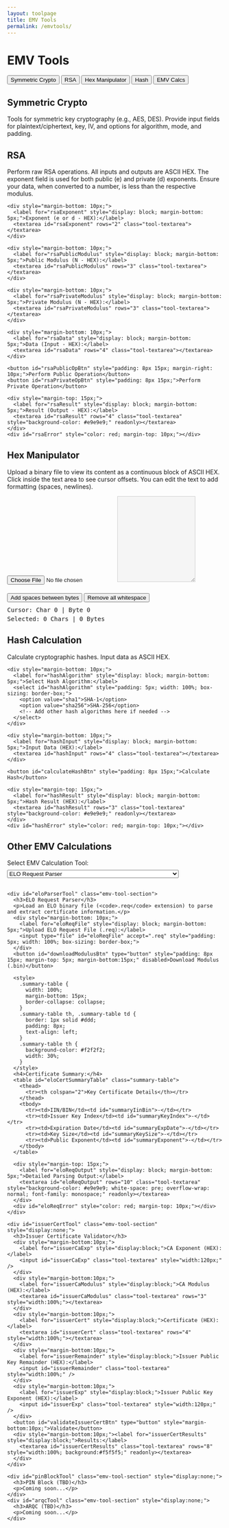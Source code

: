 ```yaml
---
layout: toolpage
title: EMV Tools
permalink: /emvtools/
---
```


# EMV Tools

<div class="tab-container">
  <div class="tab-nav">
    <button class="tab-button active" onclick="openTool(event, 'symmetric')">Symmetric Crypto</button>
    <button class="tab-button" onclick="openTool(event, 'rsa')">RSA</button>
    <button class="tab-button" onclick="openTool(event, 'hex')">Hex Manipulator</button>
    <button class="tab-button" onclick="openTool(event, 'hash')">Hash</button>
    <button class="tab-button" onclick="openTool(event, 'emvcalcs')">EMV Calcs</button>
  </div>

  <div id="symmetric" class="tab-content" style="display:block;">
    <h2>Symmetric Crypto</h2>
    <p>Tools for symmetric key cryptography (e.g., AES, DES). Provide input fields for plaintext/ciphertext, key, IV, and options for algorithm, mode, and padding.</p>
    <!-- UI for Symmetric Crypto will go here -->
  </div>

  <div id="rsa" class="tab-content">
    <h2>RSA</h2>
    <p>Perform raw RSA operations. All inputs and outputs are ASCII HEX. The exponent field is used for both public (e) and private (d) exponents. Ensure your data, when converted to a number, is less than the respective modulus.</p>
    
    <div style="margin-bottom: 10px;">
      <label for="rsaExponent" style="display: block; margin-bottom: 5px;">Exponent (e or d - HEX):</label>
      <textarea id="rsaExponent" rows="2" class="tool-textarea"></textarea>
    </div>

    <div style="margin-bottom: 10px;">
      <label for="rsaPublicModulus" style="display: block; margin-bottom: 5px;">Public Modulus (N - HEX):</label>
      <textarea id="rsaPublicModulus" rows="3" class="tool-textarea"></textarea>
    </div>

    <div style="margin-bottom: 10px;">
      <label for="rsaPrivateModulus" style="display: block; margin-bottom: 5px;">Private Modulus (N - HEX):</label>
      <textarea id="rsaPrivateModulus" rows="3" class="tool-textarea"></textarea>
    </div>

    <div style="margin-bottom: 10px;">
      <label for="rsaData" style="display: block; margin-bottom: 5px;">Data (Input - HEX):</label>
      <textarea id="rsaData" rows="4" class="tool-textarea"></textarea>
    </div>

    <button id="rsaPublicOpBtn" style="padding: 8px 15px; margin-right: 10px;">Perform Public Operation</button>
    <button id="rsaPrivateOpBtn" style="padding: 8px 15px;">Perform Private Operation</button>

    <div style="margin-top: 15px;">
      <label for="rsaResult" style="display: block; margin-bottom: 5px;">Result (Output - HEX):</label>
      <textarea id="rsaResult" rows="4" class="tool-textarea" style="background-color: #e9e9e9;" readonly></textarea>
    </div>
    <div id="rsaError" style="color: red; margin-top: 10px;"></div>

  </div>

  <div id="hex" class="tab-content">
    <h2>Hex Manipulator</h2>
    <p>Upload a binary file to view its content as a continuous block of ASCII HEX. Click inside the text area to see cursor offsets. You can edit the text to add formatting (spaces, newlines).</p>
    <input type="file" id="hexFile" style="margin-bottom: 10px;">
    <textarea id="hexOutput" class="tool-textarea" style="min-height: 200px; white-space: pre; overflow-wrap: break-word; background-color: #f5f5f5; border: 1px solid #ccc;"></textarea>
    <div style="margin-top: 10px;">
      <button id="addSpacesBtn" type="button">Add spaces between bytes</button>
      <button id="removeWhitespaceBtn" type="button">Remove all whitespace</button>
    </div>
    <div id="hexOffsetInfo" style="margin-top: 10px; font-family: monospace;">
      Cursor: Char 0 | Byte 0
    </div>
    <div id="hexSelectionInfo" style="margin-top: 5px; font-family: monospace;">
      Selected: 0 Chars | 0 Bytes
    </div>
  </div>

  <div id="hash" class="tab-content">
    <h2>Hash Calculation</h2>
    <p>Calculate cryptographic hashes. Input data as ASCII HEX.</p>

    <div style="margin-bottom: 10px;">
      <label for="hashAlgorithm" style="display: block; margin-bottom: 5px;">Select Hash Algorithm:</label>
      <select id="hashAlgorithm" style="padding: 5px; width: 100%; box-sizing: border-box;">
        <option value="sha1">SHA-1</option>
        <option value="sha256">SHA-256</option>
        <!-- Add other hash algorithms here if needed -->
      </select>
    </div>

    <div style="margin-bottom: 10px;">
      <label for="hashInput" style="display: block; margin-bottom: 5px;">Input Data (HEX):</label>
      <textarea id="hashInput" rows="4" class="tool-textarea"></textarea>
    </div>

    <button id="calculateHashBtn" style="padding: 8px 15px;">Calculate Hash</button>

    <div style="margin-top: 15px;">
      <label for="hashResult" style="display: block; margin-bottom: 5px;">Hash Result (HEX):</label>
      <textarea id="hashResult" rows="3" class="tool-textarea" style="background-color: #e9e9e9;" readonly></textarea>
    </div>
    <div id="hashError" style="color: red; margin-top: 10px;"></div>

  </div>

  <div id="emvcalcs" class="tab-content">
    <h2>Other EMV Calculations</h2>
    <label for="emvCalcSelect" style="display:block; margin-bottom:8px;">Select EMV Calculation Tool:</label>
    <select id="emvCalcSelect" style="margin-bottom: 16px; width: 100%; max-width: 400px;">
      <option value="eloParser" selected>ELO Request Parser</option>
      <option value="issuerCert">Issuer Certificate</option>
      <option value="pinBlock">PIN Block (TBD)</option>
      <option value="arqc">ARQC (TBD)</option>
    </select>

    <div id="eloParserTool" class="emv-tool-section">
      <h3>ELO Request Parser</h3>
      <p>Load an ELO binary file (<code>.req</code> extension) to parse and extract certificate information.</p>
      <div style="margin-bottom: 10px;">
        <label for="eloReqFile" style="display: block; margin-bottom: 5px;">Upload ELO Request File (.req):</label>
        <input type="file" id="eloReqFile" accept=".req" style="padding: 5px; width: 100%; box-sizing: border-box;">
      </div>
      <button id="downloadModulusBtn" type="button" style="padding: 8px 15px; margin-top: 5px; margin-bottom:15px;" disabled>Download Modulus (.bin)</button>

      <style>
        .summary-table {
          width: 100%;
          margin-bottom: 15px;
          border-collapse: collapse;
        }
        .summary-table th, .summary-table td {
          border: 1px solid #ddd;
          padding: 8px;
          text-align: left;
        }
        .summary-table th {
          background-color: #f2f2f2;
          width: 30%;
        }
      </style>
      <h4>Certificate Summary:</h4>
      <table id="eloCertSummaryTable" class="summary-table">
        <thead>
          <tr><th colspan="2">Key Certificate Details</th></tr>
        </thead>
        <tbody>
          <tr><td>IIN/BIN</td><td id="summaryIinBin">-</td></tr>
          <tr><td>Issuer Key Index</td><td id="summaryKeyIndex">-</td></tr>
          <tr><td>Expiration Date</td><td id="summaryExpDate">-</td></tr>
          <tr><td>Key Size</td><td id="summaryKeySize">-</td></tr>
          <tr><td>Public Exponent</td><td id="summaryExponent">-</td></tr>
        </tbody>
      </table>

      <div style="margin-top: 15px;">
        <label for="eloReqOutput" style="display: block; margin-bottom: 5px;">Detailed Parsing Output:</label>
        <textarea id="eloReqOutput" rows="10" class="tool-textarea" style="background-color: #e9e9e9; white-space: pre; overflow-wrap: normal; font-family: monospace;" readonly></textarea>
      </div>
      <div id="eloReqError" style="color: red; margin-top: 10px;"></div>
    </div>

    <div id="issuerCertTool" class="emv-tool-section" style="display:none;">
      <h3>Issuer Certificate Validator</h3>
      <div style="margin-bottom:10px;">
        <label for="issuerCaExp" style="display:block;">CA Exponent (HEX):</label>
        <input id="issuerCaExp" class="tool-textarea" style="width:120px;" />
      </div>
      <div style="margin-bottom:10px;">
        <label for="issuerCaModulus" style="display:block;">CA Modulus (HEX):</label>
        <textarea id="issuerCaModulus" class="tool-textarea" rows="3" style="width:100%;"></textarea>
      </div>
      <div style="margin-bottom:10px;">
        <label for="issuerCert" style="display:block;">Certificate (HEX):</label>
        <textarea id="issuerCert" class="tool-textarea" rows="4" style="width:100%;"></textarea>
      </div>
      <div style="margin-bottom:10px;">
        <label for="issuerRemainder" style="display:block;">Issuer Public Key Remainder (HEX):</label>
        <input id="issuerRemainder" class="tool-textarea" style="width:100%;" />
      </div>
      <div style="margin-bottom:10px;">
        <label for="issuerExp" style="display:block;">Issuer Public Key Exponent (HEX):</label>
        <input id="issuerExp" class="tool-textarea" style="width:120px;" />
      </div>
      <button id="validateIssuerCertBtn" type="button" style="margin-bottom:10px;">Validate</button>
      <div style="margin-bottom:10px;"><label for="issuerCertResults" style="display:block;">Results:</label>
        <textarea id="issuerCertResults" class="tool-textarea" rows="8" style="width:100%; background:#f5f5f5;" readonly></textarea>
      </div>
    </div>

    <div id="pinBlockTool" class="emv-tool-section" style="display:none;">
      <h3>PIN Block (TBD)</h3>
      <p>Coming soon...</p>
    </div>
    <div id="arqcTool" class="emv-tool-section" style="display:none;">
      <h3>ARQC (TBD)</h3>
      <p>Coming soon...</p>
    </div>
  </div>
</div>

<script>
function openTool(evt, toolName) {
  var i, tabcontent, tabbuttons;
  tabcontent = document.getElementsByClassName("tab-content");
  for (i = 0; i < tabcontent.length; i++) {
    tabcontent[i].style.display = "none";
  }
  tabbuttons = document.getElementsByClassName("tab-button");
  for (i = 0; i < tabbuttons.length; i++) {
    tabbuttons[i].className = tabbuttons[i].className.replace(" active", "");
  }
  document.getElementById(toolName).style.display = "block";
  if (evt && evt.currentTarget) evt.currentTarget.className += " active";
}

// Hex Manipulator Logic
let currentByteArray = null;
const hexFileInput = document.getElementById('hexFile');
const hexOutputTextarea = document.getElementById('hexOutput');
const addSpacesBtn = document.getElementById('addSpacesBtn');
const removeWhitespaceBtn = document.getElementById('removeWhitespaceBtn');
const hexOffsetInfo = document.getElementById('hexOffsetInfo');
const hexSelectionInfo = document.getElementById('hexSelectionInfo');

// Helper function to count actual hex bytes in a string, ignoring non-hex chars
function countHexBytesInString(str) {
  let byteCount = 0;
  let hexPairBuffer = '';
  for (let i = 0; i < str.length; i++) {
    const char = str[i];
    if (/[0-9a-fA-F]/.test(char)) {
      hexPairBuffer += char;
      if (hexPairBuffer.length === 2) {
        byteCount++;
        hexPairBuffer = '';
      }
    }
  }
  return byteCount;
}

function renderHex(byteArray, addSpaces) {
  if (!byteArray || !hexOutputTextarea) return;
  let hexString = '';
  for (let i = 0; i < byteArray.length; i++) {
    hexString += byteArray[i].toString(16).padStart(2, '0').toUpperCase();
    if (addSpaces && i < byteArray.length - 1) {
      hexString += ' ';
    }
  }
  hexOutputTextarea.value = hexString;
  updateOffsetInfo(); // Update offset info after rendering
}

function updateOffsetInfo() {
  if (!hexOutputTextarea || !hexOffsetInfo || !hexSelectionInfo) return;
  
  const cursorPos = hexOutputTextarea.selectionStart;
  const selectionEnd = hexOutputTextarea.selectionEnd;
  const textBeforeCursor = hexOutputTextarea.value.substring(0, cursorPos);
  
  const cursorByteOffset = countHexBytesInString(textBeforeCursor);
  const cursorByteOffsetHex = cursorByteOffset.toString(16).toUpperCase();
  hexOffsetInfo.textContent = `Cursor: Char ${cursorPos} | Byte ${cursorByteOffset} (0x${cursorByteOffsetHex})`;

  if (cursorPos !== selectionEnd) {
    const selectedText = hexOutputTextarea.value.substring(cursorPos, selectionEnd);
    const selectedCharCount = selectedText.length;
    const selectedByteCount = countHexBytesInString(selectedText);
    const selectedByteCountHex = selectedByteCount.toString(16).toUpperCase();
    hexSelectionInfo.textContent = `Selected: ${selectedCharCount} Chars | ${selectedByteCount} Bytes (0x${selectedByteCountHex})`;
  } else {
    hexSelectionInfo.textContent = 'Selected: 0 Chars | 0 Bytes (0x0)'; // Also show hex for zero selection
  }
}

hexFileInput?.addEventListener('change', function(event) {
  const file = event.target.files[0];
  if (!file || !hexOutputTextarea) return;

  const reader = new FileReader();
  reader.onload = function(e) {
    currentByteArray = new Uint8Array(e.target.result);
    renderHex(currentByteArray, false);
  };
  reader.onerror = function() {
    hexOutputTextarea.value = 'Error reading file.';
    currentByteArray = null;
  };
  reader.readAsArrayBuffer(file);
});

function addSpacesBetweenBytesToText(text) {
  // Remove all whitespace
  const hex = text.replace(/\s+/g, '');
  // Add a space every two hex digits
  return hex.replace(/([0-9a-fA-F]{2})(?=[0-9a-fA-F])/g, '$1 ').trim();
}

function removeAllWhitespaceFromText(text) {
  return text.replace(/\s+/g, '');
}

addSpacesBtn?.addEventListener('click', function() {
  if (!hexOutputTextarea) return;
  const start = hexOutputTextarea.selectionStart;
  const end = hexOutputTextarea.selectionEnd;
  let value = hexOutputTextarea.value;
  if (start !== end) {
    // Operate only on the selected text
    const before = value.substring(0, start);
    const selected = value.substring(start, end);
    const after = value.substring(end);
    const newSelected = addSpacesBetweenBytesToText(selected);
    hexOutputTextarea.value = before + newSelected + after;
    // Reselect the modified text
    hexOutputTextarea.setSelectionRange(start, start + newSelected.length);
  } else {
    // Operate on the whole textarea
    const newValue = addSpacesBetweenBytesToText(value);
    hexOutputTextarea.value = newValue;
    hexOutputTextarea.setSelectionRange(0, newValue.length);
  }
  updateOffsetInfo();
});

removeWhitespaceBtn?.addEventListener('click', function() {
  if (!hexOutputTextarea) return;
  const start = hexOutputTextarea.selectionStart;
  const end = hexOutputTextarea.selectionEnd;
  let value = hexOutputTextarea.value;
  if (start !== end) {
    // Operate only on the selected text
    const before = value.substring(0, start);
    const selected = value.substring(start, end);
    const after = value.substring(end);
    const newSelected = removeAllWhitespaceFromText(selected);
    hexOutputTextarea.value = before + newSelected + after;
    // Reselect the modified text
    hexOutputTextarea.setSelectionRange(start, start + newSelected.length);
  } else {
    // Operate on the whole textarea
    const newValue = removeAllWhitespaceFromText(value);
    hexOutputTextarea.value = newValue;
    hexOutputTextarea.setSelectionRange(0, newValue.length);
  }
  updateOffsetInfo();
});

hexOutputTextarea?.addEventListener('click', updateOffsetInfo);
hexOutputTextarea?.addEventListener('keyup', updateOffsetInfo);
hexOutputTextarea?.addEventListener('input', updateOffsetInfo);

document.addEventListener('selectionchange', function() {
  if (document.activeElement === hexOutputTextarea) {
    updateOffsetInfo();
  }
});

// RSA Tool Logic
const rsaExponentEl = document.getElementById('rsaExponent');
const rsaPublicModulusEl = document.getElementById('rsaPublicModulus');
const rsaPrivateModulusEl = document.getElementById('rsaPrivateModulus');
const rsaDataEl = document.getElementById('rsaData');
const rsaResultEl = document.getElementById('rsaResult');
const rsaPublicOpBtn = document.getElementById('rsaPublicOpBtn');
const rsaPrivateOpBtn = document.getElementById('rsaPrivateOpBtn');
const rsaErrorEl = document.getElementById('rsaError');

function hexToBigInt(hex) {
  if (hex.startsWith('0x')) {
    hex = hex.substring(2);
  }
  if (hex.length === 0) return BigInt(0);
  return BigInt('0x' + hex);
}

function bigIntToHex(bigIntValue) {
  let hex = bigIntValue.toString(16);
  return hex.toUpperCase();
}

function power(base, exp, mod) {
  let res = BigInt(1);
  base = base % mod;
  while (exp > BigInt(0)) {
    if (exp % BigInt(2) === BigInt(1)) res = (res * base) % mod;
    base = (base * base) % mod;
    exp = exp / BigInt(2);
  }
  return res;
}

function performRsaOperation(operationType) {
  rsaErrorEl.textContent = '';
  rsaResultEl.value = '';
  try {
    const exponentHex = rsaExponentEl.value.trim();
    const dataHex = rsaDataEl.value.trim();
    let modulusHex = '';
    let modulusElForCheck = null;

    if (operationType === 'public') {
      modulusHex = rsaPublicModulusEl.value.trim();
      modulusElForCheck = rsaPublicModulusEl;
    } else if (operationType === 'private') {
      modulusHex = rsaPrivateModulusEl.value.trim();
      modulusElForCheck = rsaPrivateModulusEl;
    } else {
      rsaErrorEl.textContent = 'Invalid operation type.';
      return;
    }

    if (!exponentHex || !modulusHex || !dataHex) {
      rsaErrorEl.textContent = `Exponent, ${operationType} Modulus, and Data fields cannot be empty.`;
      return;
    }
    
    if (!/^[0-9a-fA-F]+$/.test(exponentHex.replace(/^0x/, '')) || 
        !/^[0-9a-fA-F]+$/.test(modulusHex.replace(/^0x/, '')) || 
        !/^[0-9a-fA-F]+$/.test(dataHex.replace(/^0x/, ''))) {
      rsaErrorEl.textContent = 'Inputs must be valid HEX strings (0-9, A-F).';
      return;
    }

    const exponent = hexToBigInt(exponentHex);
    const modulus = hexToBigInt(modulusHex);
    const data = hexToBigInt(dataHex);

    if (modulus <= BigInt(0)) {
        rsaErrorEl.textContent = `The ${operationType} Modulus must be positive.`;
        return;
    }
    if (data >= modulus) {
        console.warn(`RSA data is greater than or equal to the selected ${operationType} modulus. This might not be standard RSA usage.`);
    }

    const resultBigInt = power(data, exponent, modulus);
    rsaResultEl.value = bigIntToHex(resultBigInt);

  } catch (e) {
    rsaErrorEl.textContent = 'Error: ' + e.message;
    console.error("RSA Error:", e);
  }
}

rsaPublicOpBtn?.addEventListener('click', function() { performRsaOperation('public'); });
rsaPrivateOpBtn?.addEventListener('click', function() { performRsaOperation('private'); });

// Hash Tool Logic (using SubtleCrypto)
const hashAlgorithmEl = document.getElementById('hashAlgorithm');
const hashInputEl = document.getElementById('hashInput');
const calculateHashBtn = document.getElementById('calculateHashBtn');
const hashResultEl = document.getElementById('hashResult');
const hashErrorEl = document.getElementById('hashError');

function hexStringToArrayBuffer(hexString) {
  // Remove 0x prefix if present
  if (hexString.startsWith('0x')) {
    hexString = hexString.slice(2);
  }
  // Ensure even length for hex string
  if (hexString.length % 2 !== 0) {
    // Handle this case based on desired behavior, e.g., throw error or pad
    // For now, let it proceed; ArrayBuffer might handle odd length by ignoring last char or erroring
    // It's better to ensure valid, full-byte hex input from the user or pre-validation
    console.warn("Hex string has an odd length. Parsing might be affected.");
  }
  const buffer = new Uint8Array(hexString.length / 2);
  for (let i = 0; i < hexString.length; i += 2) {
    buffer[i / 2] = parseInt(hexString.substring(i, i + 2), 16);
  }
  return buffer.buffer;
}

function arrayBufferToHexString(buffer) {
  const byteArray = new Uint8Array(buffer);
  let hexString = '';
  for (let i = 0; i < byteArray.length; i++) {
    hexString += byteArray[i].toString(16).padStart(2, '0');
  }
  return hexString.toUpperCase();
}

async function performHashCalculation() { // Now an async function
  hashErrorEl.textContent = '';
  hashResultEl.value = '';

  if (!window.crypto || !window.crypto.subtle) {
    hashErrorEl.textContent = 'Web Crypto API (SubtleCrypto) is not available in this browser.';
    console.error("SubtleCrypto not available.");
    return;
  }

  try {
    const selectedAlgorithm = hashAlgorithmEl.value;
    const hexInput = hashInputEl.value.trim();

    if (hexInput.length === 0) { // Allow empty string input for hashing
        // Some APIs might produce a hash for an empty input, some might not. 
        // SubtleCrypto does produce a hash for an empty ArrayBuffer.
    } else if (!/^[0-9a-fA-F]+$/.test(hexInput) || hexInput.length % 2 !== 0) {
      hashErrorEl.textContent = 'Input Data must be a valid HEX string with an even number of characters (full bytes).';
      return;
    }

    const dataBuffer = hexStringToArrayBuffer(hexInput);
    let algorithmName = '';

    switch (selectedAlgorithm) {
      case 'sha1':
        algorithmName = 'SHA-1';
        break;
      case 'sha256':
        algorithmName = 'SHA-256';
        break;
      // Add more cases for other algorithms like SHA-384, SHA-512 if needed
      // e.g., case 'sha384': algorithmName = 'SHA-384'; break;
      default:
        hashErrorEl.textContent = 'Invalid hash algorithm selected.';
        return;
    }

    const hashBuffer = await window.crypto.subtle.digest(algorithmName, dataBuffer);
    hashResultEl.value = arrayBufferToHexString(hashBuffer);

  } catch (e) {
    hashErrorEl.textContent = 'Error: ' + e.message;
    console.error("Hash Calculation Error:", e);
  }
}

calculateHashBtn?.addEventListener('click', performHashCalculation);

// ELO Request Parser Logic
const eloReqFileInput = document.getElementById('eloReqFile');
const eloReqOutputTextarea = document.getElementById('eloReqOutput');
const eloReqErrorEl = document.getElementById('eloReqError');
const downloadModulusBtn = document.getElementById('downloadModulusBtn');

// Summary Table Cell IDs
const summaryFields = {
    iinBin: document.getElementById('summaryIinBin'),
    keyIndex: document.getElementById('summaryKeyIndex'),
    expDate: document.getElementById('summaryExpDate'),
    keySize: document.getElementById('summaryKeySize'),
    exponent: document.getElementById('summaryExponent')
};

let currentModulusBytes = null;
let currentFileNameBase = 'key';

function resetSummaryTable() {
    for (const key in summaryFields) {
        if (summaryFields[key]) summaryFields[key].textContent = '-';
    }
    if (summaryFields.iinBin) summaryFields.iinBin.textContent = 'N/A - File specific';
}

function bcdToDec(val) {
  return (val >> 4) * 10 + (val & 0x0F);
}

function eloBytesToHexString(byteArray) {
  return Array.from(byteArray).map(b => b.toString(16).padStart(2, '0')).join('').toUpperCase();
}

eloReqFileInput?.addEventListener('change', function(event) {
  const file = event.target.files[0];
  currentModulusBytes = null;
  if (downloadModulusBtn) downloadModulusBtn.disabled = true;
  resetSummaryTable();

  if (!file || !eloReqOutputTextarea || !eloReqErrorEl) return;

  currentFileNameBase = file.name.split('.').slice(0, -1).join('.') || 'key';
  eloReqOutputTextarea.value = 'Processing...';

  if (!file.name.toLowerCase().endsWith('.req')) {
    eloReqErrorEl.textContent = 'Invalid file type. Please upload a .req file.';
    eloReqFileInput.value = ''; 
    eloReqOutputTextarea.value = '';
    return;
  }

  const reader = new FileReader();
  reader.onload = function(e) {
    let output = `File: ${file.name} (${file.size} bytes)\n\n`;
    const errors = [];
    try {
      const fileBytes = new Uint8Array(e.target.result);
      const dataView = new DataView(fileBytes.buffer);
      let offset = 0;

      if (fileBytes.byteLength < 30) { // Minimum plausible length check
        throw new Error('File is too short to be a valid ELO request.');
      }

      // 1. Certificate format header (1 byte)
      const certFormatHeader = dataView.getUint8(offset);
      offset += 1;
      output += `Certificate Format Header: 0x${certFormatHeader.toString(16).padStart(2, '0').toUpperCase()}\n`;
      if (certFormatHeader !== 0x20) {
        errors.push("Warning: Certificate Format Header is not 0x20.");
      }

      // 2. IIN/BIN (4 bytes)
      if (offset + 4 > fileBytes.byteLength) throw new Error("File too short for IIN/BIN.");
      const iinBinBytes = new Uint8Array(fileBytes.buffer, offset, 4);
      offset += 4;
      const iinBinHex = eloBytesToHexString(iinBinBytes);
      output += `IIN/BIN: ${iinBinHex}\n`;
      if (summaryFields.iinBin) summaryFields.iinBin.textContent = iinBinHex;

      // 3. Issuer Key Index (3 bytes)
      if (offset + 3 > fileBytes.byteLength) throw new Error("File too short for Issuer Key Index.");
      const issuerKeyIndexBytes = new Uint8Array(fileBytes.buffer, offset, 3);
      offset += 3;
      const issuerKeyIndexHex = eloBytesToHexString(issuerKeyIndexBytes);
      output += `Issuer Key Index: ${issuerKeyIndexHex}\n`;
      if (summaryFields.keyIndex) summaryFields.keyIndex.textContent = issuerKeyIndexHex;

      // 4. Exp Date (2 bytes - MMYY in file)
      if (offset + 2 > fileBytes.byteLength) throw new Error("File too short for Expiry Date.");
      const expMonthBcdByte = dataView.getUint8(offset); // MM byte from file
      const expYearBcdByte = dataView.getUint8(offset + 1); // YY byte from file
      offset += 2;
      
      const actualMonth = bcdToDec(expMonthBcdByte);
      const actualYear = bcdToDec(expYearBcdByte);

      const expMonthStr = actualMonth.toString().padStart(2,'0'); 
      const expYearStr = actualYear.toString().padStart(2,'0'); 
      const formattedExpDate = `${expMonthStr}/20${expYearStr}`;
      // Display raw hex bytes as they appear in file (MM then YY) for MMYY_raw_bytes part
      output += `Expiry Date (MMYY_raw_bytes): ${expMonthBcdByte.toString(16).padStart(2,'0').toUpperCase()}${expYearBcdByte.toString(16).padStart(2,'0').toUpperCase()} (Interpreted MM/YYYY: ${formattedExpDate})\n`;
      if (summaryFields.expDate) summaryFields.expDate.textContent = formattedExpDate;

      // 5. Hash Format (1 byte)
      if (offset + 1 > fileBytes.byteLength) throw new Error("File too short for Hash Format.");
      const hashFormat = dataView.getUint8(offset);
      offset += 1;
      output += `Hash Format: 0x${hashFormat.toString(16).padStart(2, '0').toUpperCase()}`;
      if (hashFormat === 0x01) {
        output += " (SHA-1)\n";
      } else {
        output += " (Unknown/Invalid)\n";
        errors.push("Warning: Hash Format is not 0x01 (SHA-1).");
      }

      // 6. Key Type (1 byte)
      if (offset + 1 > fileBytes.byteLength) throw new Error("File too short for Key Type.");
      const keyType = dataView.getUint8(offset);
      offset += 1;
      output += `Key Type: 0x${keyType.toString(16).padStart(2, '0').toUpperCase()}`;
      if (keyType === 0x01) {
        output += " (RSA)\n";
      } else {
        output += " (Unknown/Invalid)\n";
        errors.push("Warning: Key Type is not 0x01 (RSA).");
      }

      // 7. Length of Modulus (LM - 1 byte)
      if (offset + 1 > fileBytes.byteLength) throw new Error("File too short for Modulus Length.");
      const modulusLength = dataView.getUint8(offset);
      offset += 1;
      const modulusLengthBits = modulusLength * 8;
      output += `Length of Modulus (LM): ${modulusLength} bytes (0x${modulusLength.toString(16).padStart(2, '0').toUpperCase()}) (${modulusLengthBits} bits)\n`;
      if (summaryFields.keySize) summaryFields.keySize.textContent = `${modulusLength} bytes / ${modulusLengthBits} bits`;

      // 8. Modulus (LM bytes)
      if (offset + modulusLength > fileBytes.byteLength) throw new Error("File too short for Modulus.");
      const modulusBytes = new Uint8Array(fileBytes.buffer, offset, modulusLength);
      currentModulusBytes = modulusBytes; // Store for download
      const modulusHex = eloBytesToHexString(modulusBytes);
      offset += modulusLength; // <<< CRITICAL FIX: Advance offset by modulus length
      output += `Modulus (N):\n${modulusHex}\n`;

      // 9. Length of Exponent (LE - 1 byte)
      if (offset + 1 > fileBytes.byteLength) throw new Error("File too short for Exponent Length.");
      const exponentLength = dataView.getUint8(offset);
      offset += 1;
      output += `Length of Exponent (LE): ${exponentLength} (0x${exponentLength.toString(16).padStart(2, '0').toUpperCase()})\n`;

      // 10. Exponent (LE bytes)
      if (offset + exponentLength > fileBytes.byteLength) throw new Error("File too short for Exponent.");
      const exponentBytes = new Uint8Array(fileBytes.buffer, offset, exponentLength);
      const exponentHex = eloBytesToHexString(exponentBytes);
      offset += exponentLength;
      output += `Exponent (e): ${exponentHex}\n`;
      if (summaryFields.exponent) summaryFields.exponent.textContent = exponentHex.startsWith('0') && exponentHex.length > 1 ? exponentHex.substring(1) : exponentHex; // Remove leading 0 if present, like 03 -> 3

      // 11. HASH (20 bytes of SHA1 hash)
      if (offset + 20 > fileBytes.byteLength) throw new Error("File too short for HASH.");
      const hashBytes = new Uint8Array(fileBytes.buffer, offset, 20);
      const providedHashHex = eloBytesToHexString(hashBytes);
      offset += 20;
      output += `Provided HASH (SHA-1):\n${providedHashHex}\n`;

      // 12. SelfSignedCertificate (LM bytes)
      if (offset + modulusLength > fileBytes.byteLength) throw new Error("File too short for SelfSignedCertificate.");
      const selfSignedCertificateBytes = new Uint8Array(fileBytes.buffer, offset, modulusLength);
      const selfSignedCertificateHex = eloBytesToHexString(selfSignedCertificateBytes);
      offset += modulusLength;
      output += `SelfSignedCertificate (Encrypted/Signed Data Block):\n${selfSignedCertificateHex}\n`;

      output += "\n--- RSA Decryption/Recovery of SelfSignedCertificate ---\n";
      try {
        const N_rsa = hexToBigInt(modulusHex);
        const e_rsa = hexToBigInt(exponentHex);
        const C_rsa = hexToBigInt(selfSignedCertificateHex);

        if (N_rsa <= BigInt(0)) throw new Error("Modulus must be positive for RSA.");
        if (e_rsa <= BigInt(0)) throw new Error("Exponent must be positive for RSA.");
        if (C_rsa >= N_rsa) errors.push("Warning: SelfSignedCertificate data is numerically >= Modulus. This is unusual for RSA encrypted/signed blocks.");

        const openedDataBigInt = power(C_rsa, e_rsa, N_rsa); // power(base, exp, mod)
        let openedDataHex = bigIntToHex(openedDataBigInt);
        // Pad to ensure it represents the full modulus length
        if (openedDataHex.length < modulusLength * 2) {
          openedDataHex = openedDataHex.padStart(modulusLength * 2, '0');
        }
        output += `Opened/Recovered Data (SelfSignedCertificate ^ Exponent mod Modulus):\n${openedDataHex.toUpperCase()}\n`;
        output += `\nVerification Steps (Placeholder based on common EMV patterns):
`;
        output += `1. The 'Opened/Recovered Data' above should be parsed according to its own internal format.
`;
        output += `2. Typically, this internal format includes: a header byte (e.g., 0x6A), certificate format, various data fields, an *embedded* HASH (e.g., 20 bytes SHA-1), and a trailer byte (e.g., 0xBC).
`;
        output += `3. The *embedded* HASH should be the SHA-1 of a concatenation of preceding data fields within the 'Opened/Recovered Data' (and potentially other linked data like public key components if they were split).
`;
        output += `4. Compare the calculated hash (from step 3) with the *embedded* HASH. They must match for integrity.
`;
        output += `5. The 'Provided HASH' (${providedHashHex}) from the input file needs its role clarified. It might be identical to the *embedded* HASH, or a hash of the data that *formed* the SelfSignedCertificate block before the RSA operation. Further specification is needed for full verification against this 'Provided HASH'.\n`;

      } catch (rsaErr) {
        output += `Error during RSA operation: ${rsaErr.message}\n`;
        errors.push(`RSA Operation Error: ${rsaErr.message}`);
      }

      if (offset < fileBytes.byteLength) {
        output += `\nWarning: ${fileBytes.byteLength - offset} trailing bytes found in the file after parsing all expected fields.\n`;
        errors.push(`Warning: ${fileBytes.byteLength - offset} trailing bytes found.`);
      } else if (offset > fileBytes.byteLength) {
        throw new Error("Offset exceeded file length during parsing. Logic error or malformed file.");
      }

      eloReqOutputTextarea.value = output;
      if (errors.length > 0) {
        eloReqErrorEl.textContent = errors.join("\n");
      } else {
        eloReqErrorEl.textContent = "Parsing and RSA operation successful.";
        if (downloadModulusBtn && currentModulusBytes) downloadModulusBtn.disabled = false;
      }

    } catch (parseErr) {
      eloReqOutputTextarea.value = output + `\n\nCritical Error: ${parseErr.message}`;
      eloReqErrorEl.textContent = `Error: ${parseErr.message}`;
      console.error('ELO Request Parser Error:', parseErr);
    }
  };
  reader.onerror = function() {
    eloReqErrorEl.textContent = 'Error reading file.';
    eloReqOutputTextarea.value = 'Error reading file.';
  };
  reader.readAsArrayBuffer(file);
});

downloadModulusBtn?.addEventListener('click', function() {
    if (currentModulusBytes && currentModulusBytes.length > 0) {
        const blob = new Blob([currentModulusBytes], { type: 'application/octet-stream' });
        const url = URL.createObjectURL(blob);
        const a = document.createElement('a');
        a.href = url;
        a.download = `${currentFileNameBase}.bin`;
        document.body.appendChild(a);
        a.click();
        document.body.removeChild(a);
        URL.revokeObjectURL(url);
    } else {
        eloReqErrorEl.textContent = 'No modulus data available to download.';
    }
});

// Open the first tab by default on page load
document.addEventListener('DOMContentLoaded', function() {
  var firstTabButton = document.querySelector('.tab-button.active'); 
  if (!firstTabButton) firstTabButton = document.querySelector('.tab-button'); // Fallback to the first tab button if none are active
  
  if (firstTabButton) {
    const toolName = firstTabButton.getAttribute('onclick').match(/openTool\(event, '([^']*)'\)/)[1];
    if (toolName) {
        openTool(null, toolName); // Open the tool content
        if (!firstTabButton.classList.contains('active')) { // Ensure the button is marked active
            firstTabButton.className += ' active';
        }
    }
  }

  // Initialize visibility for EMV Calc sub-tools based on the <select> default
  const emvCalcSelectInitial = document.getElementById('emvCalcSelect');
  const eloParserToolInitial = document.getElementById('eloParserTool');
  const issuerCertToolInitial = document.getElementById('issuerCertTool');
  const pinBlockToolInitial = document.getElementById('pinBlockTool');
  const arqcToolInitial = document.getElementById('arqcTool');

  if (emvCalcSelectInitial) { // Check if the select element exists
    const selectedValue = emvCalcSelectInitial.value; // Default should be 'eloParser' due to 'selected' attribute in HTML
    if(eloParserToolInitial) eloParserToolInitial.style.display = selectedValue === 'eloParser' ? '' : 'none';
    if(issuerCertToolInitial) issuerCertToolInitial.style.display = selectedValue === 'issuerCert' ? '' : 'none';
    if(pinBlockToolInitial) pinBlockToolInitial.style.display = selectedValue === 'pinBlock' ? '' : 'none';
    if(arqcToolInitial) arqcToolInitial.style.display = selectedValue === 'arqc' ? '' : 'none';
  }
}); // End of DOMContentLoaded

// Add EMV Calcs tool selection logic
const emvCalcSelect = document.getElementById('emvCalcSelect');
const eloParserTool = document.getElementById('eloParserTool'); 
const issuerCertTool = document.getElementById('issuerCertTool');
const pinBlockTool = document.getElementById('pinBlockTool');
const arqcTool = document.getElementById('arqcTool');

emvCalcSelect?.addEventListener('change', function() {
  const selectedValue = this.value;
  if(eloParserTool) eloParserTool.style.display = selectedValue === 'eloParser' ? '' : 'none';
  if(issuerCertTool) issuerCertTool.style.display = selectedValue === 'issuerCert' ? '' : 'none';
  if(pinBlockTool) pinBlockTool.style.display = selectedValue === 'pinBlock' ? '' : 'none';
  if(arqcTool) arqcTool.style.display = selectedValue === 'arqc' ? '' : 'none';
});

// Add a stub for the Validate button (Issuer Certificate validation logic from upstream)
const validateIssuerCertBtn = document.getElementById('validateIssuerCertBtn');
const issuerCertResults = document.getElementById('issuerCertResults');
const issuerCaExp = document.getElementById('issuerCaExp');
const issuerRemainder = document.getElementById('issuerRemainder');
const issuerExp = document.getElementById('issuerExp');

validateIssuerCertBtn?.addEventListener('click', function() {
  // Clear previous results
  issuerCertResults.value = '';
  // Get input values
  const caExpHex = issuerCaExp.value.trim().replace(/\s+/g, '');
  const caModulusHex = issuerCaModulus.value.trim().replace(/\s+/g, '');
  const certHex = issuerCert.value.trim().replace(/\s+/g, '');
  const remainderHex = issuerRemainder.value.trim().replace(/\s+/g, '');
  const issuerExpHex = issuerExp.value.trim().replace(/\s+/g, '');

  // Helper for output
  function log(msg) {
    issuerCertResults.value += msg + '\n';
  }

  // Input validation
  if (!caExpHex || !caModulusHex || !certHex) {
    log('Error: CA Exponent, CA Modulus, and Certificate are required.');
    return;
  }
  if (!/^[0-9a-fA-F]*$/.test(caExpHex) || !/^[0-9a-fA-F]+$/.test(caModulusHex) || !/^[0-9a-fA-F]+$/.test(certHex)) {
    log('Error: CA Exponent, CA Modulus, and Certificate must be valid HEX.');
    return;
  }
  if ((remainderHex && !/^[0-9a-fA-F]+$/.test(remainderHex)) || (issuerExpHex && !/^[0-9a-fA-F]+$/.test(issuerExpHex))) {
    log('Error: Issuer Remainder and Issuer Exponent must be valid HEX if provided.');
    return;
  }

  // Convert hex to BigInt/Uint8Array
  function hexToBytes(hex) {
    if (hex.length % 2 !== 0) hex = '0' + hex;
    const bytes = new Uint8Array(hex.length / 2);
    for (let i = 0; i < hex.length; i += 2) {
      bytes[i / 2] = parseInt(hex.substr(i, 2), 16);
    }
    return bytes;
  }
  function bytesToHex(bytes) {
    return Array.from(bytes).map(b => b.toString(16).padStart(2, '0')).join('').toUpperCase();
  }
  function hexToBigInt(hex) {
    return BigInt('0x' + hex);
  }

  // Step 1: Check certificate length
  if (certHex.length !== caModulusHex.length) {
    log('Fail: Certificate length does not match CA modulus length.');
    return;
  }
  log('Step 1: Certificate length matches CA modulus length.');

  // Step 2: RSA decrypt (recover) the certificate using CA public key
  // For EMV, the public exponent is usually 3 or 65537 (0x03 or 0x10001)
  let caExponent = 65537n; // Default to 65537
  try {
    if (caExpHex) caExponent = hexToBigInt(caExpHex);
  } catch (e) {
    log('Error: Invalid CA Exponent.');
    return;
  }
  const modulus = hexToBigInt(caModulusHex);
  const certInt = hexToBigInt(certHex);
  // RSA decrypt: m = c^e mod n
  let recoveredInt;
  try {
    recoveredInt = certInt ** caExponent % modulus;
  } catch (e) {
    log('Error: RSA operation failed.');
    return;
  }
  let recoveredHex = recoveredInt.toString(16).padStart(certHex.length, '0').toUpperCase();
  if (recoveredHex.length < certHex.length) recoveredHex = recoveredHex.padStart(certHex.length, '0');
  log('Step 2: Certificate decrypted (recovered data):');
  log(recoveredHex);

  // Step 3: Parse recovered data fields
  const recBytes = hexToBytes(recoveredHex);
  let pos = 0;
  function getField(len) {
    const out = recBytes.slice(pos, pos + len);
    pos += len;
    return out;
  }
  const header = getField(1)[0];
  const certFormat = getField(1)[0];
  const issuerId = getField(4);
  const certExpDate = getField(2);
  const certSerial = getField(3);
  const hashAlgInd = getField(1)[0];
  const pubKeyAlgInd = getField(1)[0];
  const pubKeyLen = getField(1)[0];
  const pubKeyExpLen = getField(1)[0];
  // The rest is issuer public key or leftmost digits, hash, trailer
  const pubKeyOrLeft = getField(recBytes.length - pos - 21); // 20 hash + 1 trailer
  const hashResult = getField(20);
  const trailer = getField(1)[0];

  // Step 4: Check header and trailer
  if (header !== 0x6A) {
    log('Fail: Recovered Data Header is not 6A.');
    return;
  }
  if (trailer !== 0xBC) {
    log('Fail: Recovered Data Trailer is not BC.');
    return;
  }
  log('Step 3: Header and Trailer are correct.');

  // Step 5: Check certificate format
  if (certFormat !== 0x02) {
    log('Fail: Certificate Format is not 02.');
    return;
  }
  log('Step 4: Certificate Format is correct.');

  // Step 6: Show parsed fields
  log('Issuer Identifier: ' + bytesToHex(issuerId));
  log('Certificate Expiration Date: ' + bytesToHex(certExpDate));
  log('Certificate Serial Number: ' + bytesToHex(certSerial));
  log('Hash Algorithm Indicator: ' + hashAlgInd.toString(16).padStart(2, '0'));
  log('Issuer Public Key Algorithm Indicator: ' + pubKeyAlgInd.toString(16).padStart(2, '0'));
  log('Issuer Public Key Length: ' + pubKeyLen);
  log('Issuer Public Key Exponent Length: ' + pubKeyExpLen);
  log('Issuer Public Key or Leftmost Digits: ' + bytesToHex(pubKeyOrLeft));
  log('Hash Result: ' + bytesToHex(hashResult));

  // Step 7: Hash check
  // Concatenate: certFormat, issuerId, certExpDate, certSerial, hashAlgInd, pubKeyAlgInd, pubKeyLen, pubKeyExpLen, pubKeyOrLeft, remainder, exponent
  let hashDataArr = [
    certFormat,
    ...issuerId,
    ...certExpDate,
    ...certSerial,
    hashAlgInd,
    pubKeyAlgInd,
    pubKeyLen,
    pubKeyExpLen,
    ...pubKeyOrLeft
  ];
  if (remainderHex) hashDataArr.push(...hexToBytes(remainderHex));
  if (issuerExpHex) hashDataArr.push(...hexToBytes(issuerExpHex));
  let hashData = new Uint8Array(hashDataArr);
  log('Hash Data (for SHA1): ' + bytesToHex(hashData));

  // Use existing hash function (from hash tool)
  async function calcSHA1(hexStr) {
    if (!window.crypto || !window.crypto.subtle) return null;
    const buf = new Uint8Array(hexStr.match(/.{2}/g).map(b => parseInt(b, 16)));
    const hashBuf = await window.crypto.subtle.digest('SHA-1', buf);
    return Array.from(new Uint8Array(hashBuf)).map(b => b.toString(16).padStart(2, '0')).join('').toUpperCase();
  }
  calcSHA1(bytesToHex(hashData)).then(calcHash => {
    log('Calculated SHA1: ' + calcHash);
    log('Recovered Hash:  ' + bytesToHex(hashResult));
    if (calcHash === bytesToHex(hashResult)) {
      log('Hash matches!');
    } else {
      log('Hash does NOT match!');
    }
    log('Validation complete.');
  });
});
</script>
